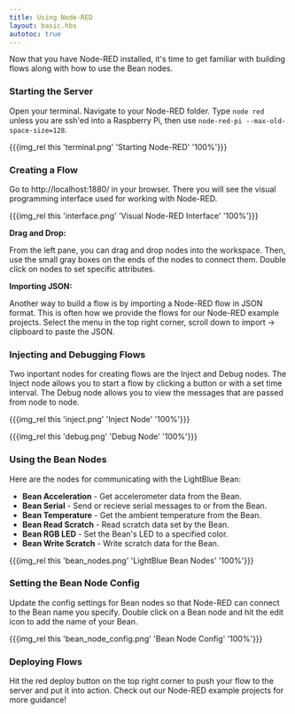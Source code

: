 ```yaml
---
title: Using Node-RED
layout: basic.hbs
autotoc: true
---
```


Now that you have Node-RED installed, it's time to get familiar with building flows along with how to use the Bean nodes. 

### Starting the Server

Open your terminal. Navigate to your Node-RED folder. Type `node red` unless you are ssh'ed into a Raspberry Pi, then use `node-red-pi --max-old-space-size=128`.

{{{img_rel this 'terminal.png' 'Starting Node-RED' '100%'}}}


### Creating a Flow

Go to http://localhost:1880/ in your  browser. There you will see the visual programming interface used for working with Node-RED.

{{{img_rel this 'interface.png' 'Visual Node-RED Interface' '100%'}}}

__Drag and Drop:__

From the left pane, you can drag and drop nodes into the workspace. Then, use the small gray boxes on the ends of the nodes to connect them. Double click on nodes to set specific attributes. 

__Importing JSON:__

Another way to build a flow is by importing a Node-RED flow in JSON format. This is often how we provide the flows for our Node-RED example projects. Select the menu in the top right corner, scroll down to import -> clipboard to paste the JSON. 


### Injecting and Debugging Flows

Two inportant nodes for creating flows are the Inject and Debug nodes. The Inject node allows you to start a flow by clicking a button or with a set time interval. The Debug node allows you to view the messages that are passed from node to node. 

{{{img_rel this 'inject.png' 'Inject Node' '100%'}}}

{{{img_rel this 'debug.png' 'Debug Node' '100%'}}}


### Using the Bean Nodes

Here are the nodes for communicating with the LightBlue Bean:

* __Bean Acceleration__ - Get accelerometer data from the Bean.
* __Bean Serial__ - Send or recieve serial messages to or from the Bean.
* __Bean Temperature__ - Get the ambient temperature from the Bean.
* __Bean Read Scratch__ - Read scratch data set by the Bean. 
* __Bean RGB LED__ - Set the Bean's LED to a specified color.
* __Bean Write Scratch__ - Write scratch data for the Bean. 

{{{img_rel this 'bean_nodes.png' 'LightBlue Bean Nodes' '100%'}}}


### Setting the Bean Node Config

Update the config settings for Bean nodes so that Node-RED can connect to the Bean name you specify. Double click on a Bean node and hit the edit icon to add the name of your Bean. 

{{{img_rel this 'bean_node_config.png' 'Bean Node Config' '100%'}}}


### Deploying Flows

Hit the red deploy button on the top right corner to push your flow to the server and put it into action. Check out our Node-RED example projects for more guidance! 





